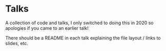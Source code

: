 # Talks

A collection of code and talks, I only switched to doing this in 2020 so apologies if you came to an earlier talk!

There should be a README in each talk explaining the file layout / links to slides, etc.
